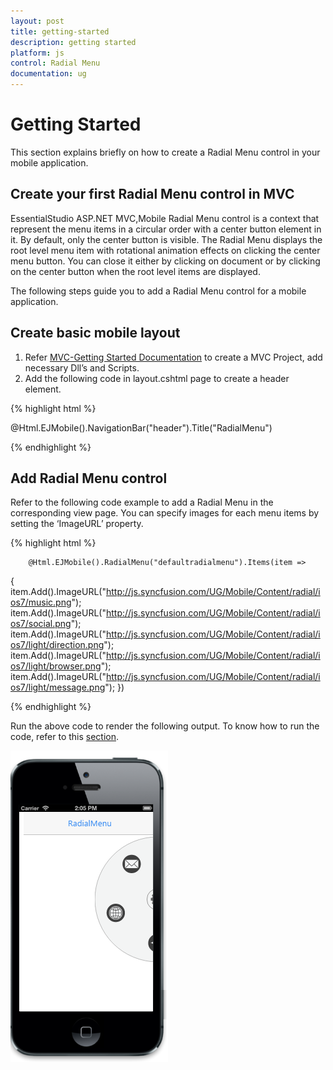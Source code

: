 ```yaml
---
layout: post
title: getting-started
description: getting started
platform: js
control: Radial Menu
documentation: ug
---
```


# Getting Started

This section explains briefly on how to create a Radial Menu control in your mobile application.

## Create your first Radial Menu control in MVC


EssentialStudio ASP.NET MVC,Mobile Radial Menu control is a context that represent the menu items in a circular order with a center button element in it. By default, only the center button is visible. The Radial Menu displays the root level menu item with rotational animation effects on clicking the center menu button. You can close it either by clicking on document or by clicking on the center button when the root level items are displayed.

The following steps guide you to add a Radial Menu control for a mobile application. 

## Create basic mobile layout

1. Refer [MVC-Getting Started Documentation](http://help.syncfusion.com/js/) to create a MVC Project, add necessary Dll’s and Scripts.
2. Add the following code in layout.cshtml page to create a header element.
   
{% highlight html %}

 @Html.EJMobile().NavigationBar("header").Title("RadialMenu")
   

{% endhighlight %}
   
## Add Radial Menu control

Refer to the following code example to add a Radial Menu in the corresponding view page. You can specify images for each menu items by setting the ‘ImageURL’ property.

{% highlight html %}



        @Html.EJMobile().RadialMenu("defaultradialmenu").Items(item =>
{
    item.Add().ImageURL("http://js.syncfusion.com/UG/Mobile/Content/radial/ios7/music.png");
    item.Add().ImageURL("http://js.syncfusion.com/UG/Mobile/Content/radial/ios7/social.png");
    item.Add().ImageURL("http://js.syncfusion.com/UG/Mobile/Content/radial/ios7/light/direction.png");
    item.Add().ImageURL("http://js.syncfusion.com/UG/Mobile/Content/radial/ios7/light/browser.png");
    item.Add().ImageURL("http://js.syncfusion.com/UG/Mobile/Content/radial/ios7/light/message.png");
})


{% endhighlight %}

Run the above code to render the following output. To know how to run the code, refer to this [section](http://help.syncfusion.com/js/).

![](getting-started_images/getting-started_img1.png)



